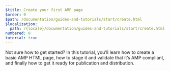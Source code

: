 ```yaml
---
$title: Create your first AMP page
$order: 0
$path: /documentation/guides-and-tutorials/start/create.html
$localization:
  path: /{locale}/documentation/guides-and-tutorials/start/create.html
numbered: 0
tutorial: true
---
```


Not sure how to get started? In this tutorial, you’ll learn how to create a basic AMP HTML page, how to stage it and validate that it’s AMP compliant, and finally how to get it ready for publication and distribution.
